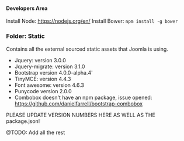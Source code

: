 #### Developers Area

Install Node:  https://nodejs.org/en/
Install Bower: `npm install -g bower`

### Folder: Static

Contains all the external sourced static assets that Joomla is using.

- Jquery:           version     3.0.0
- Jquery-migrate:   version     3.1.0
- Bootstrap         version     4.0.0-alpha.4'
- TinyMCE:          version     4.4.3
- Font awesome:     version     4.6.3
- Punycode          version     2.0.0
- Combobox doesn't have an npm package, issue opened: https://github.com/danielfarrell/bootstrap-combobox

PLEASE UPDATE VERSION NUMBERS HERE AS WELL AS THE package.json!

@TODO: Add all the rest
